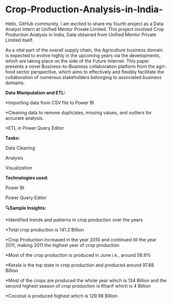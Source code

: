 # Crop-Production-Analysis-in-India-

Hello, GitHub community, I am excited to share my fourth project as a Data Analyst Intern at Unified Mentor Private Limited. This project involved Crop Production Analysis in India, Data obtained from Unified Mentor Private Limited itself.

As a vital part of the overall supply chain, the Agriculture business domain is expected to evolve highly in the upcoming years via the developments, which are taking place on the side of the Future Internet. This paper presents a novel Business-to-Business collaboration platform from the agri-food sector perspective, which aims to effectively and flexibly facilitate the collaboration of numerous stakeholders belonging to associated business domains. 

**Data Manipulation and ETL:**

*Importing data from CSV file to Power BI

*Cleaning data to remove duplicates, missing values, and outliers for accurate analysis.   

*ETL in Power Query Editor


**Tasks:**

Data Cleaning

Analysis

Visualization


**Technologies used:**

Power BI

Power Query Editor

**🔍Sample Insights:**

*Identified trends and patterns in crop production over the years

*Total crop production is 141.2 Billion

*Crop Production increased in the year 2010 and continued till the year 2011, making 2011 the highest year of crop production

*Most of the crop production is produced in June i.e., around 58.9% 

*Kerala is the top state in crop production and produced around 97.88 Billion

*Most of the crops are produced the whole year which is 134 Billion and the second highest season of crop production is Kharif which is 4 Billion

*Coconut is produced highest which is 129.98 Billion 






